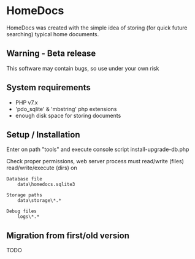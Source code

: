 # HomeDocs

HomeDocs was created with the simple idea of storing (for quick future searching) typical home documents.

## Warning - Beta release

This software may contain bugs, so use under your own risk

## System requirements

- PHP v7.x
- 'pdo_sqlite' & 'mbstring' php extensions
- enough disk space for storing documents

## Setup / Installation

Enter on path "tools" and execute console script install-upgrade-db.php

Check proper permissions, web server process must read/write (files) read/write/execute (dirs) on

    Database file
        data\homedocs.sqlite3

    Storage paths
        data\storage\*.*

    Debug files
        logs\*.*

## Migration from first/old version

TODO